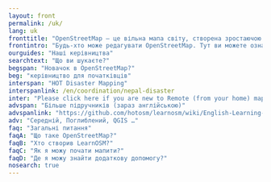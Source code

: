 ```yaml
---
layout: front
permalink: /uk/
lang: uk
fronttitle: "OpenStreetMap — це вільна мапа світу, створена зростаючою спільнотою маперів."
frontintro: "Будь-хто може редагувати OpenStreetMap. Тут ви можете ознайомитись з простими покроковими посібниками від LearnOSM, що допомагають всім бажаючим почати робити свій внесок в розвиток OpenStreetMap, використовувати OpenStreetMap, а також використовувати дані OpenStreetMap. Якщо у вас є бажання провести семінар з OpenStreetMap, ознайомтесь із навчальними матеріалами."
ourguides: "Наші керівництва"
searchtext: "Що ви шукаєте?"
begspan: "Новачок в OpenStreetMap?"
beg: "керівництво для початківців"
interspan: "HOT Disaster Mapping"
interspanlink: /en/coordination/nepal-disaster
inter: "Please click here if you are new to Remote (from your home) mapping for HOT"
advspan: "Більше підручників (зараз англійською)"
advspanlink: "https://github.com/hotosm/learnosm/wiki/English-Learning-Guides"
adv: "Середній, Поглиблений, QGIS …"
faq: "Загальні питання"
faqA: "Що таке OpenStreetMap?"
faqB: "Хто створив LearnOSM?"
faqC: "Як я можу почати мапити?"
faqD: "Де я можу знайти додаткову допомогу?"
nosearch: true
---
```

